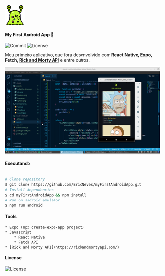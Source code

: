 ![Logo](.github/et.png)

#### My First Android App 🚀

![Commit](https://img.shields.io/github/last-commit/ericneves/myFirstAndroidApp?color=success&logo=appveyor&logoColor=success&style=flat-square)
![License](https://img.shields.io/github/license/ericneves/myFirstAndroidApp?color=success&logo=appveyor&logoColor=success&style=flat-square)

<p>Meu primeiro aplicativo, que fora desenvolvido com <strong>React Native, Expo, Fetch, <a href="https://rickandmortyapi.com/">Rick and Morty API</a></strong> e entre outros.</p>

![Screenshot](.github/screenshot.png)

#### Executando

```sh

# Clone repository
$ git clone https://github.com/EricNeves/myFirstAndroidApp.git
# Install dependencies
$ cd myFirstAndroidApp && npm install
# Run on android emulator
$ npm run android 

```

#### Tools

    * Expo (npx create-expo-app project)
    * Javascript
        * React Native
        * Fetch API 
    * [Rick and Morty API](https://rickandmortyapi.com/)

#### License 

![License](https://img.shields.io/github/license/ericneves/myFirstAndroidApp?color=success&logo=appveyor&logoColor=success&style=flat-square)